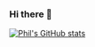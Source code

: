 ### Hi there 👋

<!--
**tuffnatty/tuffnatty** is a ✨ _special_ ✨ repository because its `README.md` (this file) appears on your GitHub profile.

Here are some ideas to get you started:

- 🔭 I’m currently working on ...
- 🌱 I’m currently learning ...
- 👯 I’m looking to collaborate on ...
- 🤔 I’m looking for help with ...
- 💬 Ask me about ...
- 📫 How to reach me: ...
- 😄 Pronouns: ...
- ⚡ Fun fact: ...
-->
[![Phil's GitHub stats](https://github-readme-stats.vercel.app/api?username=tuffnatty)](https://github.com/tuffnatty/github-readme-stats)
